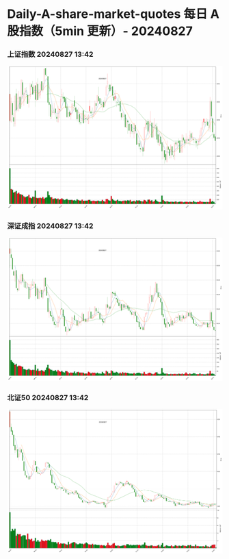 
# Daily-A-share-market-quotes 每日 A 股指数（5min 更新）- 20240827

### 上证指数 20240827 13:42
![](./fig/2024/8/20240827-sh000001.png)

### 深证成指 20240827 13:42
![](./fig/2024/8/20240827-sz399001.png)

### 北证50 20240827 13:42
![](./fig/2024/8/20240827-bj899050.png)
